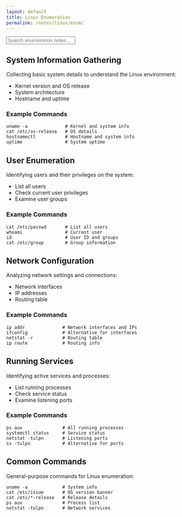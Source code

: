 ```yaml
---
layout: default
title: Linux Enumeration
permalink: /notes/linux/enum/
---
```


<div class="search-container">
  <input type="text" class="search-input" placeholder="Search enumeration notes...">
</div>

<div id="system-info" class="note-section">
  <h2>System Information Gathering</h2>
  <p>Collecting basic system details to understand the Linux environment:</p>
  <ul>
    <li>Kernel version and OS release</li>
    <li>System architecture</li>
    <li>Hostname and uptime</li>
  </ul>
  <h3>Example Commands</h3>
  <pre><code>uname -a              # Kernel and system info
cat /etc/os-release   # OS details
hostnamectl           # Hostname and system info
uptime                # System uptime</code></pre>
</div>

<div id="user-enum" class="note-section">
  <h2>User Enumeration</h2>
  <p>Identifying users and their privileges on the system:</p>
  <ul>
    <li>List all users</li>
    <li>Check current user privileges</li>
    <li>Examine user groups</li>
  </ul>
  <h3>Example Commands</h3>
  <pre><code>cat /etc/passwd       # List all users
whoami                # Current user
id                    # User ID and groups
cat /etc/group        # Group information</code></pre>
</div>

<div id="network-config" class="note-section">
  <h2>Network Configuration</h2>
  <p>Analyzing network settings and connections:</p>
  <ul>
    <li>Network interfaces</li>
    <li>IP addresses</li>
    <li>Routing table</li>
  </ul>
  <h3>Example Commands</h3>
  <pre><code>ip addr              # Network interfaces and IPs
ifconfig             # Alternative for interfaces
netstat -r           # Routing table
ip route             # Routing info</code></pre>
</div>

<div id="running-services" class="note-section">
  <h2>Running Services</h2>
  <p>Identifying active services and processes:</p>
  <ul>
    <li>List running processes</li>
    <li>Check service status</li>
    <li>Examine listening ports</li>
  </ul>
  <h3>Example Commands</h3>
  <pre><code>ps aux               # All running processes
systemctl status     # Service status
netstat -tulpn       # Listening ports
ss -tulpn            # Alternative for ports</code></pre>
</div>

<div id="common-commands" class="note-section">
  <h2>Common Commands</h2>
  <p>General-purpose commands for Linux enumeration:</p>
  <pre><code>uname -a             # System info
cat /etc/issue       # OS version banner
cat /etc/*-release   # Release details
ps aux               # Process list
netstat -tulpn       # Network services</code></pre>
</div>